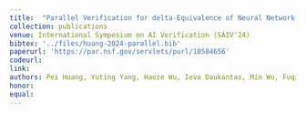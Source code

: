 ```yaml
---
title:  "Parallel Verification for delta-Equivalence of Neural Network Quantization"
collection: publications
venue: International Symposium on AI Verification (SAIV'24) 
bibtex: '../files/huang-2024-parallel.bib'
paperurl: 'https://par.nsf.gov/servlets/purl/10584656'
codeurl: 
link:
authors: Pei Huang, Yuting Yang, Haoze Wu, Ieva Daukantas, Min Wu, Fuqi Jia, Clark Barrett
honor: 
equal:
---
```

